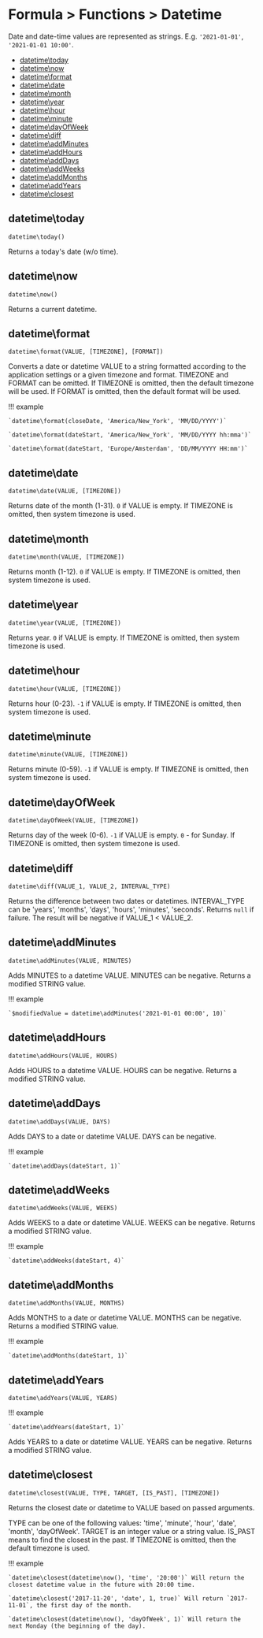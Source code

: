 # Formula > Functions > Datetime

Date and date-time values are represented as strings. E.g. `'2021-01-01'`, `'2021-01-01 10:00'`.

* [datetime\today](#datetimetoday)
* [datetime\now](#datetimenow)
* [datetime\format](#datetimeformat)
* [datetime\date](#datetimedate)
* [datetime\month](#datetimemonth)
* [datetime\year](#datetimeyear)
* [datetime\hour](#datetimehour)
* [datetime\minute](#datetimeminute)
* [datetime\dayOfWeek](#datetimedayofweek)
* [datetime\diff](#datetimediff)
* [datetime\addMinutes](#datetimeaddminutes)
* [datetime\addHours](#datetimeaddhours)
* [datetime\addDays](#datetimeadddays)
* [datetime\addWeeks](#datetimeaddweeks)
* [datetime\addMonths](#datetimeaddmonths)
* [datetime\addYears](#datetimeaddyears)
* [datetime\closest](#datetimeclosest)


## datetime\today

`datetime\today()`

Returns a today's date (w/o time).

## datetime\now

`datetime\now()`

Returns a current datetime.

## datetime\format

`datetime\format(VALUE, [TIMEZONE], [FORMAT])`

Converts a date or datetime VALUE to a string formatted according to the application settings or a given timezone and format. TIMEZONE and FORMAT can be omitted. If TIMEZONE is omitted, then the default timezone will be used. If FORMAT is omitted, then the default format will be used.

!!! example

    `datetime\format(closeDate, 'America/New_York', 'MM/DD/YYYY')`

    `datetime\format(dateStart, 'America/New_York', 'MM/DD/YYYY hh:mma')`

    `datetime\format(dateStart, 'Europe/Amsterdam', 'DD/MM/YYYY HH:mm')`

## datetime\date

`datetime\date(VALUE, [TIMEZONE])`

Returns date of the month (1-31). `0` if VALUE is empty. If TIMEZONE is omitted, then system timezone is used.

## datetime\month

`datetime\month(VALUE, [TIMEZONE])`

Returns month (1-12). `0` if VALUE is empty. If TIMEZONE is omitted, then system timezone is used.

## datetime\year

`datetime\year(VALUE, [TIMEZONE])`

Returns year. `0` if VALUE is empty. If TIMEZONE is omitted, then system timezone is used.

## datetime\hour

`datetime\hour(VALUE, [TIMEZONE])`

Returns hour (0-23). `-1` if VALUE is empty. If TIMEZONE is omitted, then system timezone is used.

## datetime\minute

`datetime\minute(VALUE, [TIMEZONE])`

Returns minute (0-59). `-1` if VALUE is empty. If TIMEZONE is omitted, then system timezone is used.

## datetime\dayOfWeek

`datetime\dayOfWeek(VALUE, [TIMEZONE])`

Returns day of the week (0-6). `-1` if VALUE is empty. `0` - for Sunday. If TIMEZONE is omitted, then system timezone is used.

## datetime\diff

`datetime\diff(VALUE_1, VALUE_2, INTERVAL_TYPE)`

Returns the difference between two dates or datetimes. INTERVAL_TYPE can be 'years', 'months', 'days', 'hours', 'minutes', 'seconds'. Returns `null` if failure. The result will be negative if VALUE_1 < VALUE_2.

## datetime\addMinutes

`datetime\addMinutes(VALUE, MINUTES)`

Adds MINUTES to a datetime VALUE. MINUTES can be negative. Returns a modified STRING value.

!!! example

    `$modifiedValue = datetime\addMinutes('2021-01-01 00:00', 10)`

## datetime\addHours

`datetime\addHours(VALUE, HOURS)`

Adds HOURS to a datetime VALUE. HOURS can be negative. Returns a modified STRING value.

## datetime\addDays

`datetime\addDays(VALUE, DAYS)`

Adds DAYS to a date or datetime VALUE. DAYS can be negative.

!!! example

    `datetime\addDays(dateStart, 1)`

## datetime\addWeeks

`datetime\addWeeks(VALUE, WEEKS)`

Adds WEEKS to a date or datetime VALUE. WEEKS can be negative. Returns a modified STRING value.

!!! example

    `datetime\addWeeks(dateStart, 4)`

## datetime\addMonths

`datetime\addMonths(VALUE, MONTHS)`

Adds MONTHS to a date or datetime VALUE. MONTHS can be negative. Returns a modified STRING value.

!!! example

    `datetime\addMonths(dateStart, 1)`

## datetime\addYears

`datetime\addYears(VALUE, YEARS)`

!!! example

    `datetime\addYears(dateStart, 1)`

Adds YEARS to a date or datetime VALUE. YEARS can be negative. Returns a modified STRING value.

## datetime\closest

`datetime\closest(VALUE, TYPE, TARGET, [IS_PAST], [TIMEZONE])`

Returns the closest date or datetime to VALUE based on passed arguments.

TYPE can be one of the following values: 'time', 'minute', 'hour', 'date', 'month', 'dayOfWeek'. TARGET is an integer value or a string value. 
IS_PAST means to find the closest in the past. If TIMEZONE is omitted, then the default timezone is used.

!!! example

    `datetime\closest(datetime\now(), 'time', '20:00')` Will return the closest datetime value in the future with 20:00 time.

    `datetime\closest('2017-11-20', 'date', 1, true)` Will return `2017-11-01`, the first day of the month.

    `datetime\closest(datetime\now(), 'dayOfWeek', 1)` Will return the next Monday (the beginning of the day).
